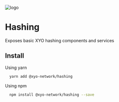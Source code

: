 [logo]: https://www.xy.company/img/home/logo_xy.png

![logo]

# Hashing

Exposes basic XYO hashing components and services

## Install

Using yarn

```sh
  yarn add @xyo-network/hashing
```

Using npm

```sh
  npm install @xyo-network/hashing --save
```
